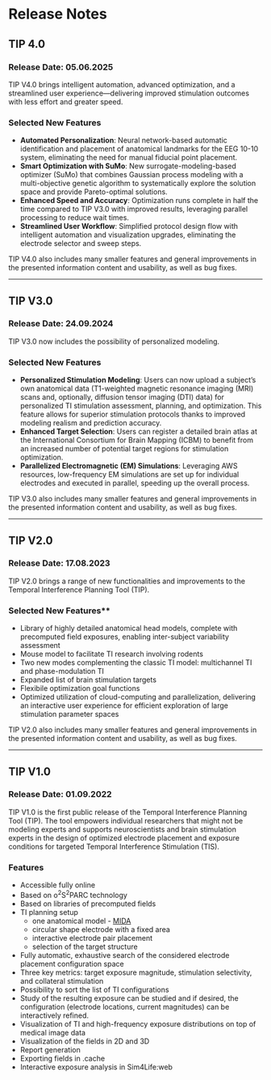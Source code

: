 # Release Notes

## TIP 4.0

### Release Date: 05.06.2025

TIP V4.0 brings intelligent automation, advanced optimization, and a streamlined user experience—delivering improved stimulation outcomes with less effort and greater speed.

### Selected New Features

- **Automated Personalization**: Neural network-based automatic identification and placement of anatomical landmarks for the EEG 10-10 system, eliminating the need for manual fiducial point placement.
- **Smart Optimization with SuMo**: New surrogate-modeling-based optimizer (SuMo) that combines Gaussian process modeling with a multi-objective genetic algorithm to systematically explore the solution space and provide Pareto-optimal solutions.
- **Enhanced Speed and Accuracy**: Optimization runs complete in half the time compared to TIP V3.0 with improved results, leveraging parallel processing to reduce wait times.
- **Streamlined User Workflow**: Simplified protocol design flow with intelligent automation and visualization upgrades, eliminating the electrode selector and sweep steps.

TIP V4.0 also includes many smaller features and general improvements in the presented information content and usability, as well as bug fixes.

----

## TIP V3.0

### Release Date: 24.09.2024

TIP V3.0 now includes the possibility of personalized modeling.

### Selected New Features

- **Personalized Stimulation Modeling**: Users can now upload a subject’s own anatomical data (T1-weighted magnetic resonance imaging (MRI) scans and, optionally, diffusion tensor imaging (DTI) data) for personalized TI stimulation assessment, planning, and optimization. This feature allows for superior stimulation protocols thanks to improved modeling realism and prediction accuracy.
- **Enhanced Target Selection**: Users can register a detailed brain atlas at the International Consortium for Brain Mapping (ICBM) to benefit from an increased number of potential target regions for stimulation optimization.
- **Parallelized Electromagnetic (EM) Simulations**: Leveraging AWS resources, low-frequency EM simulations are set up for individual electrodes and executed in parallel, speeding up the overall process.

TIP V3.0 also includes many smaller features and general improvements in the presented information content and usability, as well as bug fixes.

----

## TIP V2.0

### Release Date: 17.08.2023

TIP V2.0 brings a range of new functionalities and improvements to the Temporal Interference Planning Tool (TIP).

### Selected New Features**

- Library of highly detailed anatomical head models, complete with precomputed field exposures, enabling inter-subject variability assessment
- Mouse model to facilitate TI research involving rodents
- Two new modes complementing the classic TI model: multichannel TI and phase-modulation TI
- Expanded list of brain stimulation targets
- Flexibile optimization goal functions
- Optimized utilization of cloud-computing and parallelization, delivering an interactive user experience for efficient exploration of large stimulation parameter spaces

TIP V2.0 also includes many smaller features and general improvements in the presented information content and usability, as well as bug fixes.

----

## TIP V1.0

### Release Date: 01.09.2022

TIP V1.0 is the first public release of the Temporal Interference Planning Tool (TIP). The tool empowers individual researchers that might not be modeling experts and supports neuroscientists and brain stimulation experts in the design of optimized electrode placement and exposure conditions for targeted Temporal Interference Stimulation (TIS).

### Features

- Accessible fully online
- Based on o<sup>2</sup>S<sup>2</sup>PARC technology
- Based on libraries of precomputed fields
- TI planning setup
  - one anatomical model - [MIDA](https://itis.swiss/virtual-population/regional-human-models/mida-model/)
  - circular shape electrode with a fixed area
  - interactive electrode pair placement
  - selection of the target structure
- Fully automatic, exhaustive search of the considered electrode placement configuration space
- Three key metrics: target exposure magnitude, stimulation selectivity, and collateral stimulation
- Possibility to sort the list of TI configurations
- Study of the resulting exposure can be studied and if desired, the configuration (electrode locations, current magnitudes) can be interactively refined.
- Visualization of TI and high-frequency exposure distributions on top of medical image data
- Visualization of the fields in 2D and 3D
- Report generation
- Exporting fields in .cache
- Interactive exposure analysis in Sim4Life:web
